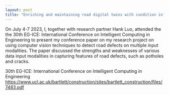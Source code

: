 ```yaml
---
layout: post
title: "Enriching and maintaining road digital twins with condition information"
---
```


On July 4-7 2023, I, together with research partner Hank Luo, attended the the 30th EG-ICE: International Conference on Intelligent Computing in Engineering to present my conference paper on my research project on using computer vision techniques to detect road defects on multiple input modalities. The paper discussed the strengths and weaknesses of various data input modalities in capturing features of road defects, such as potholes and cracks.

30th EG-ICE: International Conference on Intelligent Computing in Engineering
https://www.ucl.ac.uk/bartlett/construction/sites/bartlett_construction/files/7483.pdf


